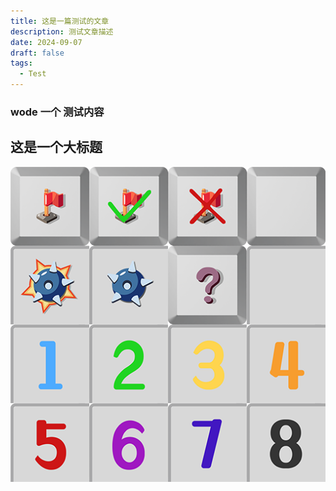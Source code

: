 ```yaml
---
title: 这是一篇测试的文章
description: 测试文章描述
date: 2024-09-07
draft: false
tags:
  - Test
---
```

### wode 一个 测试内容

## 这是一个大标题

![](/public/img/T_MineSweeper_Classic3D.png)